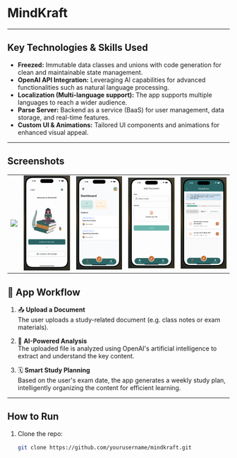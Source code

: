 # MindKraft

---

## Key Technologies & Skills Used

- **Freezed:** Immutable data classes and unions with code generation for clean and maintainable state management.
- **OpenAI API Integration:** Leveraging AI capabilities for advanced functionalities such as natural language processing.
- **Localization (Multi-language support):** The app supports multiple languages to reach a wider audience.
- **Parse Server:** Backend as a service (BaaS) for user management, data storage, and real-time features.
- **Custom UI & Animations:** Tailored UI components and animations for enhanced visual appeal.

---

## Screenshots

<table>
  <tr>
    <td align="center">
      <img src="./assets/screenShots/۱.png" width="200" />
      <br/>
<!--       <sub>Splash and login screen </sub> -->
    </td>
    <td align="center">
      <img src="./assets/screenShots/2.png" width="200" />
      <br/>
<!--       <sub>Clean and modern login interface</sub> -->
    </td>
    <td align="center">
      <img src="./assets/screenShots/3.png" width="200" />
      <br/>
<!--       <sub>Another screen description</sub> -->
    </td>
     <td align="center">
      <img src="./assets/screenShots/4.png" width="200" />
      <br/>
<!--       <sub>Another screen description</sub> -->
    </td>
     <td align="center">
      <img src="./assets/screenShots/5.png" width="200" />
      <br/>
     
 
  </tr>
</table>

## 📱 App Workflow

1. 📤 **Upload a Document**  
   The user uploads a study-related document (e.g. class notes or exam materials).

2. 🤖 **AI-Powered Analysis**  
   The uploaded file is analyzed using OpenAI's artificial intelligence to extract and understand the key content.

3. 🗓️ **Smart Study Planning**  
   Based on the user's exam date, the app generates a weekly study plan, intelligently organizing the content for efficient learning.

---

## How to Run

1. Clone the repo:
   ```bash
   git clone https://github.com/yourusername/mindkraft.git

